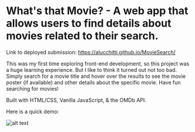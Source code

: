 # What's that Movie? - A web app that allows users to find details about movies related to their search.

Link to deployed submission: https://alucchitti.github.io/MovieSearch/


This was my first time exploring front-end development, so this project was a huge learning experience. But I like to think it turned out not too bad. Simply search for a movie title and hover over the results to see the movie poster (if available) and other details about the specific movie. Have fun searching for movies!

Built with HTML/CSS, Vanilla JavaScript, & the OMDb API.

Here is a quick demo:


![alt text](https://github.com/alucchitti/MovieSearch/blob/main/images/demo.gif "Gif Demo")
